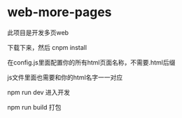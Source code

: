 # web-more-pages

此项目是开发多页web

下载下来，然后 cnpm install

在config.js里面配置你的所有html页面名称，不需要.html后缀

js文件里面也需要和你的html名字一一对应

npm run dev 进入开发

npm run build 打包
